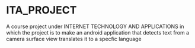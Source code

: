 # ITA_PROJECT

A course project under INTERNET TECHNOLOGY AND APPLICATIONS in which the project is to make an android application that detects text from a camera surface view translates it to a specfic language
